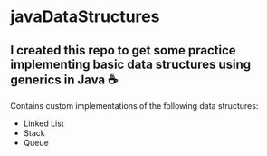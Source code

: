 # javaDataStructures

## I created this repo to get some practice implementing basic data structures using generics in Java ☕

Contains custom implementations of the following data structures:

- Linked List
- Stack
- Queue
